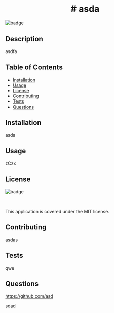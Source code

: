 

   <h1 align="center"># asda </h1>

  ![badge](https://img.shields.io/badge/license-MIT-brightgreen) <br />

  ## Description

  asdfa

  ## Table of Contents
  * [Installation](#installation)
  * [Usage](#usage)
  * [License](#license)
  * [Contributing](#contributing)
  * [Tests](#tests)
  * [Questions](#questions)

  ## Installation

  asda

  ## Usage

  zCzx

  ## License

  ![badge](https://img.shields.io/badge/license-MIT-brightgreen) 

  <br />

  This application is covered under the MIT license.

  ## Contributing

  asdas

  ## Tests

  qwe

  ## Questions

  https://github.com/asd

  sdad

  